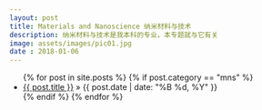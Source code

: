 ```yaml
---
layout: post
title: Materials and Nanoscience 纳米材料与技术
description: 纳米材料与技术是我本科的专业，本专题就与它有关
image: assets/images/pic01.jpg
date : 2018-01-06
---
```

<ul class="posts">
	{% for post in site.posts %}
		{% if post.category == "mns" %}
		<li>
			<a href="{{ post.url }}">{{ post.title }}</a>
			<span> &raquo; {{ post.date | date: "%B %d, %Y" }}</span>
		</li>
		{% endif %}
	{% endfor %}
</ul>